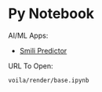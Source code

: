 # Py Notebook

AI/ML Apps:
- [Smili Predictor][1]



URL To Open:

```
voila/render/base.ipynb
```


[1]: https://mybinder.org/v2/gh/vigneshmr/pynote.git/HEAD?urlpath=voila%2Frender%2Fsmili_predicter.ipynb
